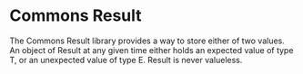 # Commons Result

The Commons Result library provides a way to store either of two values. An object of Result at any given time either holds an expected value of type T, or an unexpected value of type E. Result is never valueless.
